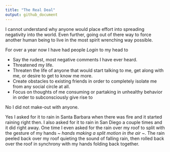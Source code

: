 ```yaml
---
title: "The Real Deal"
output: github_document
---
```



I cannot understand why anyone would place effort into spreading negativity into the world. Even further, going out of there way to force another human being to live in the most spirit wrenching way possible.

For over a year now I have had people _Login_ to my head to 
- Say the rudest, most negative comments I have ever heard.
- Threatened my life.
- Threaten the life of anyone that would start talking to me, get along with me, or desire to get to know me more.
- Create obstacles to existing friends in order to completely isolate me from any social circle at all.
- Focus on thoughts of me consuming or partaking in unhealthy behavior in order to subconsciously give rise to 


No I did not make-out with anyone.  

Yes I asked for it to rain in Santa Barbara when there was fire and it started raining right then.
I also asked for it to rain in San Diego a couple times and it did right away.
One time I even asked for the rain over my roof to split with the gesture of my hands _~ hands making a split motion in the air ~_. The rain peeled back over my roof quieting the sound of falling rain, then rolled back over the roof in synchrony with my hands folding back together.


